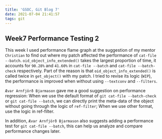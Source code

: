 ```yaml
---
title: 'GSOC, Git Blog 7'
date: 2021-07-04 21:41:57
tags: git
---
```


## Week7 Performance Testing 2

This week I used performance flame graph at the suggestion of my mentor `Christian` to find out where my patch affected the performance of `cat-file --batch`.  `oid_object_info_extended()` takes the largest proportion of time, it accounts for `90.28%` and `41.60%` in `cat-file --batch` and `cat-file --batch-check` respectively. Part of the reason is that `oid_object_info_extended()` is called twice in `get_object()` with my patch. I tried to revise its logic (`WIP`), the performance is improved when without using `--textconv` and `--filters`.

`Ævar Arnfjörð Bjarmason` gave me a good suggestion on performance regression: When we use the default format of `git cat-file --batch-check` or `git cat-file --batch`, we can directly print the meta-data of the object without going through the logic of `ref-filter`; When we use other format, use the logic in ref-filter.

In addition, `Ævar Arnfjörð Bjarmason` also suggests adding a performance test for `git cat-file --batch`, this can help us analyze and compare performance changes later.